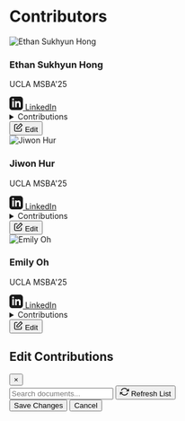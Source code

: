 # Contributors
<div class="contributors-grid">
  <!-- Ethan Sukhyun Hong -->
  <div class="profile-card" data-contributor-id="ethan-hong">
    <div class="profile-image">
      <img src="https://ui-avatars.com/api/?name=Ethan+Hong&size=200&background=random" alt="Ethan Sukhyun Hong">
    </div>
    <div class="profile-info">
      <h3>Ethan Sukhyun Hong</h3>
      <p class="organization">UCLA MSBA'25</p>
      <a href="https://www.linkedin.com/in/sukhyun-hong-ethan/" target="_blank" class="linkedin-link">
        <svg xmlns="http://www.w3.org/2000/svg" width="24" height="24" viewBox="0 0 24 24" fill="currentColor">
          <path d="M19 0h-14c-2.761 0-5 2.239-5 5v14c0 2.761 2.239 5 5 5h14c2.762 0 5-2.239 5-5v-14c0-2.761-2.238-5-5-5zm-11 19h-3v-11h3v11zm-1.5-12.268c-.966 0-1.75-.79-1.75-1.764s.784-1.764 1.75-1.764 1.75.79 1.75 1.764-.783 1.764-1.75 1.764zm13.5 12.268h-3v-5.604c0-3.368-4-3.113-4 0v5.604h-3v-11h3v1.765c1.396-2.586 7-2.777 7 2.476v6.759z"/>
        </svg>
        LinkedIn
      </a>
      <div class="contributions-container">
        <details class="contributions">
          <summary>Contributions</summary>
          <ul></ul>
        </details>
        <button class="edit-contributions" onclick="openContributionModal('ethan-hong')">
          <svg xmlns="http://www.w3.org/2000/svg" width="16" height="16" viewBox="0 0 24 24" fill="none" stroke="currentColor" stroke-width="2">
            <path d="M20 14.66V20a2 2 0 0 1-2 2H4a2 2 0 0 1-2-2V6a2 2 0 0 1 2-2h5.34"></path>
            <polygon points="18 2 22 6 12 16 8 16 8 12 18 2"></polygon>
          </svg>
          Edit
        </button>
      </div>
    </div>
  </div>

  <!-- Jiwon Hur -->
  <div class="profile-card" data-contributor-id="jiwon-hur">
    <div class="profile-image">
      <img src="https://ui-avatars.com/api/?name=Jiwon+Hur&size=200&background=random" alt="Jiwon Hur">
    </div>
    <div class="profile-info">
      <h3>Jiwon Hur</h3>
      <p class="organization">UCLA MSBA'25</p>
      <a href="https://www.linkedin.com/in/jiwon-hur/" target="_blank" class="linkedin-link">
        <svg xmlns="http://www.w3.org/2000/svg" width="24" height="24" viewBox="0 0 24 24" fill="currentColor">
          <path d="M19 0h-14c-2.761 0-5 2.239-5 5v14c0 2.761 2.239 5 5 5h14c2.762 0 5-2.239 5-5v-14c0-2.761-2.238-5-5-5zm-11 19h-3v-11h3v11zm-1.5-12.268c-.966 0-1.75-.79-1.75-1.764s.784-1.764 1.75-1.764 1.75.79 1.75 1.764-.783 1.764-1.75 1.764zm13.5 12.268h-3v-5.604c0-3.368-4-3.113-4 0v5.604h-3v-11h3v1.765c1.396-2.586 7-2.777 7 2.476v6.759z"/>
        </svg>
        LinkedIn
      </a>
      <div class="contributions-container">
        <details class="contributions">
          <summary>Contributions</summary>
          <ul></ul>
        </details>
        <button class="edit-contributions" onclick="openContributionModal('jiwon-hur')">
          <svg xmlns="http://www.w3.org/2000/svg" width="16" height="16" viewBox="0 0 24 24" fill="none" stroke="currentColor" stroke-width="2">
            <path d="M20 14.66V20a2 2 0 0 1-2 2H4a2 2 0 0 1-2-2V6a2 2 0 0 1 2-2h5.34"></path>
            <polygon points="18 2 22 6 12 16 8 16 8 12 18 2"></polygon>
          </svg>
          Edit
        </button>
      </div>
    </div>
  </div>

  <!-- Emily Oh -->
  <div class="profile-card" data-contributor-id="emily-oh">
    <div class="profile-image">
      <img src="https://ui-avatars.com/api/?name=Emily+Oh&size=200&background=random" alt="Emily Oh">
    </div>
    <div class="profile-info">
      <h3>Emily Oh</h3>
      <p class="organization">UCLA MSBA'25</p>
      <a href="https://www.linkedin.com/in/eeoh/" target="_blank" class="linkedin-link">
        <svg xmlns="http://www.w3.org/2000/svg" width="24" height="24" viewBox="0 0 24 24" fill="currentColor">
          <path d="M19 0h-14c-2.761 0-5 2.239-5 5v14c0 2.761 2.239 5 5 5h14c2.762 0 5-2.239 5-5v-14c0-2.761-2.238-5-5-5zm-11 19h-3v-11h3v11zm-1.5-12.268c-.966 0-1.75-.79-1.75-1.764s.784-1.764 1.75-1.764 1.75.79 1.75 1.764-.783 1.764-1.75 1.764zm13.5 12.268h-3v-5.604c0-3.368-4-3.113-4 0v5.604h-3v-11h3v1.765c1.396-2.586 7-2.777 7 2.476v6.759z"/>
        </svg>
        LinkedIn
      </a>
      <div class="contributions-container">
        <details class="contributions">
          <summary>Contributions</summary>
          <ul></ul>
        </details>
        <button class="edit-contributions" onclick="openContributionModal('emily-oh')">
          <svg xmlns="http://www.w3.org/2000/svg" width="16" height="16" viewBox="0 0 24 24" fill="none" stroke="currentColor" stroke-width="2">
            <path d="M20 14.66V20a2 2 0 0 1-2 2H4a2 2 0 0 1-2-2V6a2 2 0 0 1 2-2h5.34"></path>
            <polygon points="18 2 22 6 12 16 8 16 8 12 18 2"></polygon>
          </svg>
          Edit
        </button>
      </div>
    </div>
  </div>
</div>

<!-- Contribution Modal -->
<div id="contributionModal" class="modal">
  <div class="modal-content">
    <div class="modal-header">
      <h2>Edit Contributions</h2>
      <button class="close-modal" onclick="closeContributionModal()">&times;</button>
    </div>
    <div class="modal-body">
      <div class="search-container">
        <div class="search-row">
          <input type="text" id="documentSearch" placeholder="Search documents..." onkeyup="filterDocuments()">
          <button class="refresh-btn" onclick="handleRefresh()">
            <svg xmlns="http://www.w3.org/2000/svg" width="16" height="16" viewBox="0 0 24 24" fill="none" stroke="currentColor" stroke-width="2">
              <path d="M23 4v6h-6"></path>
              <path d="M1 20v-6h6"></path>
              <path d="M3.51 9a9 9 0 0 1 14.85-3.36L23 10"></path>
              <path d="M1 14l4.64 4.36A9 9 0 0 0 20.49 15"></path>
            </svg>
            Refresh List
          </button>
        </div>
      </div>
      <div class="document-list">
        <!-- Documents will be populated here -->
      </div>
    </div>
    <div class="modal-footer">
      <button onclick="saveContributions()" class="save-btn">Save Changes</button>
      <button onclick="closeContributionModal()" class="cancel-btn">Cancel</button>
    </div>
  </div>
</div>